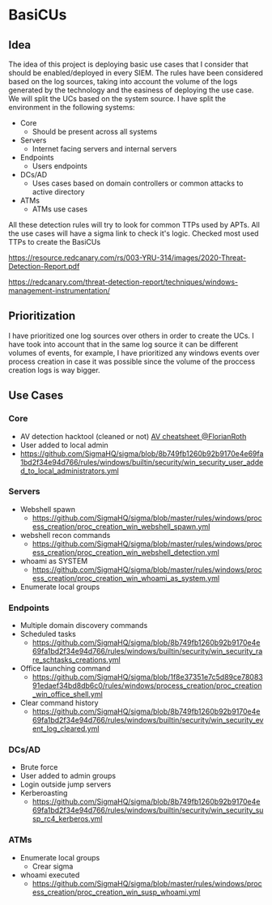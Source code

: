 # BasiCUs 

## Idea
The idea of this project is deploying basic use cases that I consider that should be enabled/deployed in every SIEM. The rules have been considered based on the log sources, taking into account the volume of the logs generated by the technology and the easiness of deploying the use case. We will split the UCs based on the system source. 
I have split the environment in the following systems:
- Core
  - Should be present across all systems
- Servers
  - Internet facing servers and internal servers
- Endpoints
  - Users endpoints
- DCs/AD
  - Uses cases based on domain controllers or common attacks to active directory
- ATMs
  - ATMs use cases

All these detection rules will try to look for common TTPs used by APTs. All the use cases will have a sigma link to check it's logic. 
Checked most used TTPs to create the BasiCUs

https://resource.redcanary.com/rs/003-YRU-314/images/2020-Threat-Detection-Report.pdf

https://redcanary.com/threat-detection-report/techniques/windows-management-instrumentation/

## Prioritization

I have prioritized one log sources over others in order to create the UCs. I have took into account that in the same log source it can be different volumes of events, for example, I have prioritized any windows events over process creation in case it was possible since the volume of the proccess creation logs is way bigger.



## Use Cases

### Core
- AV detection hacktool (cleaned or not) [AV cheatsheet @FlorianRoth](https://www.nextron-systems.com/wp-content/uploads/2021/03/Antivirus_Event_Analysis_CheatSheet_1.8.1.pdf)
-  User added to local admin
  - https://github.com/SigmaHQ/sigma/blob/8b749fb1260b92b9170e4e69fa1bd2f34e94d766/rules/windows/builtin/security/win_security_user_added_to_local_administrators.yml

### Servers
- Webshell spawn
  - https://github.com/SigmaHQ/sigma/blob/master/rules/windows/process_creation/proc_creation_win_webshell_spawn.yml
- webshell recon commands
  - https://github.com/SigmaHQ/sigma/blob/master/rules/windows/process_creation/proc_creation_win_webshell_detection.yml
- whoami as SYSTEM
  - https://github.com/SigmaHQ/sigma/blob/master/rules/windows/process_creation/proc_creation_win_whoami_as_system.yml
- Enumerate local groups  

### Endpoints
- Multiple domain discovery commands
- Scheduled tasks
  - https://github.com/SigmaHQ/sigma/blob/8b749fb1260b92b9170e4e69fa1bd2f34e94d766/rules/windows/builtin/security/win_security_rare_schtasks_creations.yml
- Office launching command
  - https://github.com/SigmaHQ/sigma/blob/1f8e37351e7c5d89ce7808391edaef34bd8db6c0/rules/windows/process_creation/proc_creation_win_office_shell.yml
- Clear command history
  - https://github.com/SigmaHQ/sigma/blob/8b749fb1260b92b9170e4e69fa1bd2f34e94d766/rules/windows/builtin/security/win_security_event_log_cleared.yml



### DCs/AD
- Brute force
- User added to admin groups
- Login outside jump servers
- Kerberoasting
  - https://github.com/SigmaHQ/sigma/blob/8b749fb1260b92b9170e4e69fa1bd2f34e94d766/rules/windows/builtin/security/win_security_susp_rc4_kerberos.yml


### ATMs
- Enumerate local groups
  - Crear sigma
- whoami executed
  - https://github.com/SigmaHQ/sigma/blob/master/rules/windows/process_creation/proc_creation_win_susp_whoami.yml

